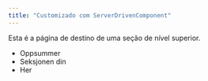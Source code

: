 ```yaml
---
title: "Customizado com ServerDrivenComponent"
---
```


Esta é a página de destino de uma seção de nível superior.

* Oppsummer
* Seksjonen din
* Her
